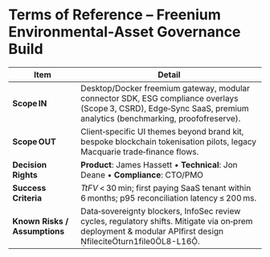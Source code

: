 # Terms of Reference – Freenium Environmental‑Asset Governance Build

| Item | Detail |
|------|--------|
| **Scope IN** | Desktop/Docker freemium gateway, modular connector SDK, ESG compliance overlays (Scope 3, CSRD), Edge‑Sync SaaS, premium analytics (benchmarking, proofofreserve). |
| **Scope OUT** | Client‑specific UI themes beyond brand kit, bespoke blockchain tokenisation pilots, legacy Macquarie trade‑finance flows. |
| **Decision Rights** | **Product**: James Hassett • **Technical**: Jon Deane • **Compliance**: CTO/PMO |
| **Success Criteria** | *TtFV* < 30 min; first paying SaaS tenant within 6 months; p95 reconciliation latency ≤ 200 ms. |
| **Known Risks / Assumptions** | Data‑sovereignty blockers, InfoSec review cycles, regulatory shifts. Mitigate via on‑prem deployment & modular APIfirst design fileciteturn1file0L8-L16. |
